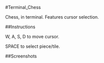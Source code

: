 #Terminal_Chess

Chess, in terminal. Features cursor selection.

##Instructions

W, A, S, D to move cursor.

SPACE to select piece/tile.

##Screenshots
